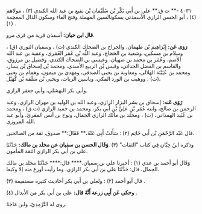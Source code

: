 ٤٠٣١ -** ت ق:** علي بن أَبي بَكْر بْن سُلَيْمان بْن نفيع بن عبد الله الكندي (٣) ، مولاهم (٤) ، أبو الحسن الرازي الأسفذني بسكونالسين المهملة وفتح الفاء وسكون الذال المعجمة (١) .

**قال ابن حبان:** أسفذن قرية من قرى مرو.

**رَوَى عَن:** إِبْرَاهِيم بْن طهمان، والجراح بن الضحاك الكندي (ت) ، وسفيان الثوري (ق) ، وسلام بن مسكين، وشعبة بن الحجاج، وعبد اللَّه بْن عُمَر العُمَري، وعقبة بن عبد الله الأصم، وعُمَر بن محمد بن صهبان، وعيسى بن الضحاك الكندي، وفضيل بن مرزوق، والقاسم بن الفضل الحداني، وقيس بْن الربيع الأسدي، ومحمد بْن إسحاق بْن يسار، ومحمد بن عُيَيْنَة الهلالي، ومعاوية بن يحيى الصدفي، ومهدي بن ميمون، وهمام بن يحيى (ت) ، ووهيب بن الورد المكي، وياسين الزيات، ويحيى بْن سَلَمَة بْن كُهَيْل،

وأبي بكر النهشلي، وأبي جعفر الرازي.

**رَوَى عَنه:** إسحاق بن بشر البزار الرازي، وعبد الله بن الوليد بن مهران الرازي، وعبد الرحمن بن صالح، وابنه عُمَر بْنِ عَلِيِّ بْنِ أَبي بكر، ومحمد بن حميد الرازي (ت ق) ، ومحمد بن عُبَيد الهمذاني، (ت) ، ومخلد بن مالك الرازي الجمال، ونوح بن أنس المقرئ، وأبو عبد الله المروزي.

قال عَبْد الرَّحْمَنِ بْن أَبي حَاتِم (٢) : سَأَلتُ أَبِي عَنْهُ،** فَقَالَ:** صدوق، ثقة من الصالحين.

وذكره ابنُ حِبَّان فِي كتاب "الثقات" (٣) .**وَقَال الحسن بن سفيان عن مخلد بن مالك:** حَدَّثَنَا علي بن أَبي بكر الرازي الثقة المأمون.

وَقَال أبو أحمد بن عدي (١) : أخبرنا علي بن سفيان،**** قال:**** حَدَّثَنَا مخلد بن مالك الجمال، قال: حَدَّثَنَا علي بن أَبي بكر الرازي، وما رأيت أورع منه إلا وكيعا.

قال أبو أحمد (٢) : ولعلي بن أَبي بكر أحاديث كثيرة مستقيمة (٣) .

**وحكي عَن أَبِي زرعة أَنَّهُ قال:** علي بن أَبي بكر من الأبدال (٤) .

روى له التِّرْمِذِيّ، وابن مَاجَهْ.